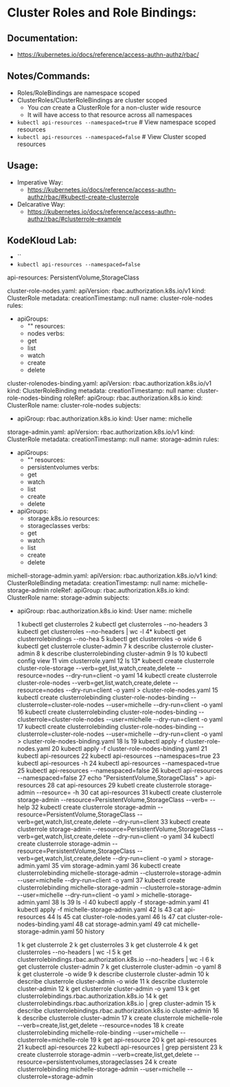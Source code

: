# Cluster Roles and Role Bindings:
## Documentation:
- https://kubernetes.io/docs/reference/access-authn-authz/rbac/

## Notes/Commands:
- Roles/RoleBindings are namespace scoped
- ClusterRoles/ClusterRoleBindings are cluster scoped
  - You *can* create a ClusterRole for a non-cluster wide resource
  - It will have access to that resource across all namespaces
- `kubectl api-resources --namespaced=true`  # View namespace scoped resources
- `kubectl api-resources --namespaced=false` # View Cluster scoped resources

## Usage:
- Imperative Way:
  - https://kubernetes.io/docs/reference/access-authn-authz/rbac/#kubectl-create-clusterrole
- Delcarative Way:
  - https://kubernetes.io/docs/reference/access-authn-authz/rbac/#clusterrole-example




## KodeKloud Lab:
- ``
- `kubectl api-resources --namespaced=false`





api-resources:
PersistentVolume,StorageClass

cluster-role-nodes.yaml:
apiVersion: rbac.authorization.k8s.io/v1
kind: ClusterRole
metadata:
  creationTimestamp: null
  name: cluster-role-nodes
rules:
- apiGroups:
  - ""
  resources:
  - nodes
  verbs:
  - get
  - list
  - watch
  - create
  - delete

cluster-rolenodes-binding.yaml:
apiVersion: rbac.authorization.k8s.io/v1
kind: ClusterRoleBinding
metadata:
  creationTimestamp: null
  name: cluster-role-nodes-binding
roleRef:
  apiGroup: rbac.authorization.k8s.io
  kind: ClusterRole
  name: cluster-role-nodes
subjects:
- apiGroup: rbac.authorization.k8s.io
  kind: User
  name: michelle

storage-admin.yaml:
apiVersion: rbac.authorization.k8s.io/v1
kind: ClusterRole
metadata:
  creationTimestamp: null
  name: storage-admin
rules:
- apiGroups:
  - ""
  resources:
  - persistentvolumes
  verbs:
  - get
  - watch
  - list
  - create
  - delete
- apiGroups:
  - storage.k8s.io
  resources:
  - storageclasses
  verbs:
  - get
  - watch
  - list
  - create
  - delete


michell-storage-admin.yaml:
apiVersion: rbac.authorization.k8s.io/v1
kind: ClusterRoleBinding
metadata:
  creationTimestamp: null
  name: michelle-storage-admin
roleRef:
  apiGroup: rbac.authorization.k8s.io
  kind: ClusterRole
  name: storage-admin
subjects:
- apiGroup: rbac.authorization.k8s.io
  kind: User
  name: michelle

    1  kubectl get clusterroles
    2  kubectl get clusterroles --no-headers
    3  kubectl get clusterroles --no-headers | wc -l
    4* kubectl get clusterrolebindings --no-hea
    5  kubectl get clusterroles -o wide
    6  kubectl get clusterrole cluster-admin
    7  k describe clusterrole cluster-admin
    8  k describe clusterrolebinding cluster-admin
    9  ls
   10  kubectl config view
   11  vim clusterrole.yaml
   12  ls
   13* kubectl create clusterrole cluster-role-storage --verb=get,list,watch,create,delete --resource=nodes --dry-run=client -o yaml
   14  kubectl create clusterrole cluster-role-nodes --verb=get,list,watch,create,delete --resource=nodes --dry-run=client -o yaml > cluster-role-nodes.yaml
   15  kubectl create clusterrolebinding cluster-role-nodes-binding --clusterrole=cluster-role-nodes --user=michelle --dry-run=client -o yaml
   16  kubectl create clusterrolebinding cluster-role-nodes-binding --clusterrole=cluster-role-nodes --user=michelle --dry-run=client -o yaml
   17  kubectl create clusterrolebinding cluster-role-nodes-binding --clusterrole=cluster-role-nodes --user=michelle --dry-run=client -o yaml > cluster-role-nodes-binding.yaml
   18  ls
   19  kubectl apply -f cluster-role-nodes.yaml 
   20  kubectl apply -f cluster-role-nodes-binding.yaml
   21  kubectl api-resources
   22  kubectl api-resources --namespaces=true
   23  kubectl api-resources -h
   24  kubectl api-resources --namespaced=true
   25  kubectl api-resources --namespaced=false
   26  kubectl api-resources --namespaced=false
   27  echo "PersistentVolume,StorageClass" > api-resources
   28  cat api-resources 
   29  kubetl create clusterrole storage-admin --resource= -h
   30  cat api-resources 
   31  kubectl create clusterrole storage-admin --resource=PersistentVolume,StorageClass --verb= --help
   32  kubectl create clusterrole storage-admin --resource=PersistentVolume,StorageClass --verb=get,watch,list,create,delete --dry-run=client
   33  kubectl create clusterrole storage-admin --resource=PersistentVolume,StorageClass --verb=get,watch,list,create,delete --dry-run=client -o yaml
   34  kubectl create clusterrole storage-admin --resource=PersistentVolume,StorageClass --verb=get,watch,list,create,delete --dry-run=client -o yaml > storage-admin.yaml
   35  vim storage-admin.yaml 
   36  kubectl create clusterrolebinding michelle-storage-admin --clusterrole=storage-admin --user=michelle --dry-run=client -o yaml
   37  kubectl create clusterrolebinding michelle-storage-admin --clusterrole=storage-admin --user=michelle --dry-run=client -o yaml > michelle-storage-admin.yaml
   38  ls
   39  ls -l
   40  kubectl apply -f storage-admin.yaml 
   41  kubectl apply -f michelle-storage-admin.yaml 
   42  ls
   43  cat api-resources 
   44  ls
   45  cat cluster-role-nodes.yaml 
   46  ls
   47  cat cluster-role-nodes-binding.yaml 
   48  cat storage-admin.yaml
   49  cat michelle-storage-admin.yaml 
   50  history

    1  k get clusterrole
    2  k get clusterroles
    3  k get clusterrole
    4  k get clusterroles --no-headers | wc -l
    5  k get clusterrolebindings.rbac.authorization.k8s.io --no-headers | wc -l
    6  k get clusterrole cluster-admin 
    7  k get clusterrole cluster-admin -o yaml
    8  k get clusterrole -o wide
    9  k describe clusterrole cluster-admin 
   10  k describe clusterrole cluster-admin -o wide
   11  k describe clusterrole cluster-admin 
   12  k get clusterrole cluster-admin -o yaml
   13  k get clusterrolebindings.rbac.authorization.k8s.io 
   14  k get clusterrolebindings.rbac.authorization.k8s.io | grep cluster-admin
   15  k describe clusterrolebindings.rbac.authorization.k8s.io cluster-admin
   16  k describe clusterrole cluster-admin 
   17  k create clusterrole michelle-role --verb=create,list,get,delete --resource=nodes
   18  k create clusterrolebinding michelle-role-binding --user=michelle --clusterrole=michelle-role
   19  k get api-resource
   20  k get api-resources
   21  kubectl api-resources
   22  kubectl api-resources | grep persistent
   23  k create clusterrole storage-admin --verb=create,list,get,delete --resource=persistentvolumes,storageclasses
   24  k create clusterrolebinding michelle-storage-admin --user=michelle --clusterrole=storage-admin